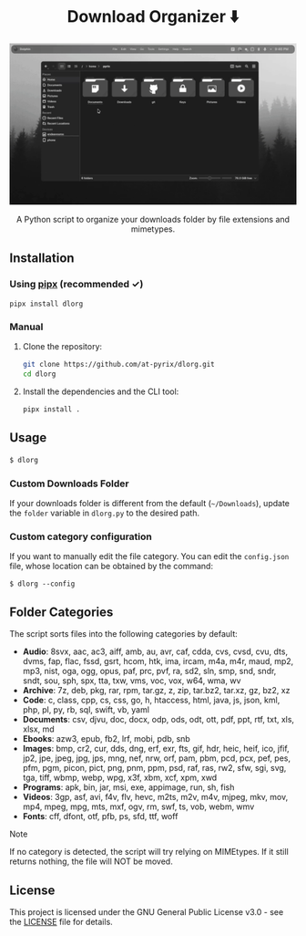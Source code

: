 <h1 align=center>Download Organizer ⬇️</h1>
<p align=center>
<img src="https://raw.githubusercontent.com/at-pyrix/dlorg/main/demo.gif"/>
</p>
<p align=center>A Python script to organize your downloads folder by file extensions and mimetypes.</p>

## Installation

### Using [pipx](https://github.com/pypa/pipx?tab=readme-ov-file#install-pipx) (recommended ✓)
```
pipx install dlorg
```

### Manual

1. Clone the repository:

    ```sh
    git clone https://github.com/at-pyrix/dlorg.git
    cd dlorg
    ```

2. Install the dependencies and the CLI tool:

    ```sh
    pipx install .
    ```

## Usage

```sh
$ dlorg
```

### Custom Downloads Folder

If your downloads folder is different from the default (`~/Downloads`), update the `folder` variable in `dlorg.py` to the desired path.

### Custom category configuration

If you want to manually edit the file category. You can edit the `config.json` file, whose location can be obtained by the command:
```
$ dlorg --config
```

## Folder Categories

The script sorts files into the following categories by default:

- **Audio**: 8svx, aac, ac3, aiff, amb, au, avr, caf, cdda, cvs, cvsd, cvu, dts, dvms, fap, flac, fssd, gsrt, hcom, htk, ima, ircam, m4a, m4r, maud, mp2, mp3, nist, oga, ogg, opus, paf, prc, pvf, ra, sd2, sln, smp, snd, sndr, sndt, sou, sph, spx, tta, txw, vms, voc, vox, w64, wma, wv
- **Archive**: 7z, deb, pkg, rar, rpm, tar.gz, z, zip, tar.bz2, tar.xz, gz, bz2, xz
- **Code**: c, class, cpp, cs, css, go, h, htaccess, html, java, js, json, kml, php, pl, py, rb, sql, swift, vb, yaml
- **Documents**: csv, djvu, doc, docx, odp, ods, odt, ott, pdf, ppt, rtf, txt, xls, xlsx, md
- **Ebooks**: azw3, epub, fb2, lrf, mobi, pdb, snb
- **Images**: bmp, cr2, cur, dds, dng, erf, exr, fts, gif, hdr, heic, heif, ico, jfif, jp2, jpe, jpeg, jpg, jps, mng, nef, nrw, orf, pam, pbm, pcd, pcx, pef, pes, pfm, pgm, picon, pict, png, pnm, ppm, psd, raf, ras, rw2, sfw, sgi, svg, tga, tiff, wbmp, webp, wpg, x3f, xbm, xcf, xpm, xwd
- **Programs**: apk, bin, jar, msi, exe, appimage, run, sh, fish
- **Videos**: 3gp, asf, avi, f4v, flv, hevc, m2ts, m2v, m4v, mjpeg, mkv, mov, mp4, mpeg, mpg, mts, mxf, ogv, rm, swf, ts, vob, webm, wmv
- **Fonts**: cff, dfont, otf, pfb, ps, sfd, ttf, woff

> [!NOTE]
> If no category is detected, the script will try relying on MIMEtypes. If it still returns nothing, the file will NOT be moved.

## License

This project is licensed under the GNU General Public License v3.0 - see the [LICENSE](./LICENSE) file for details.
